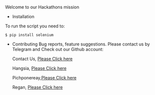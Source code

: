 Welcome to our Hackathons mission
* Installation

To run the script you need to:

	$ pip install selenium


* Contributing
Bug reports, feature suggestions. Please contact us by Telegram and Check out our Github account:

	Contact Us, [Please Click here](t.me/koompi)

	Hangsia, [Please Click here](https://github.com/hangsiaongithub)

	Pichponereay,[Please Click here](https://github.com/IsaacJReay)

	Regan, [Please Click here](https://github.com/reegsie)
